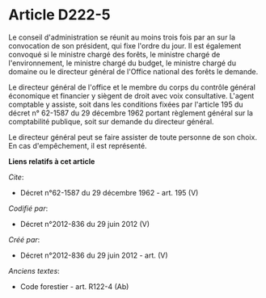 # Article D222-5

Le conseil d'administration se réunit au moins trois fois par an sur la convocation de son président, qui fixe l'ordre du
jour. Il est également convoqué si le ministre chargé des forêts, le ministre chargé de l'environnement, le ministre chargé
du budget, le ministre chargé du domaine ou le directeur général de l'Office national des forêts le demande. 

Le directeur général de l'office et le membre du corps du contrôle général économique et financier y siègent de droit avec
voix consultative. L'agent comptable y assiste, soit dans les conditions fixées par l'article 195 du décret n° 62-1587 du 29
décembre 1962 portant règlement général sur la comptabilité publique, soit sur demande du directeur général. 

Le directeur général peut se faire assister de toute personne de son choix. En cas d'empêchement, il est représenté.

**Liens relatifs à cet article**

_Cite_:

  - Décret n°62-1587 du 29 décembre 1962 - art. 195 (V)

_Codifié par_:

  - Décret n°2012-836 du 29 juin 2012 (V)

_Créé par_:

  - Décret n°2012-836 du 29 juin 2012 - art. (V)

_Anciens textes_:

  - Code forestier - art. R122-4 (Ab)
